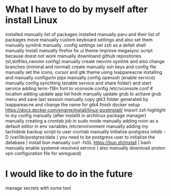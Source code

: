 # What I have to do by myself after install Linux

installed manually list of packages
installed manually paru and their list of packages
move manually custom keyboard settings and also set them manually
symlink manually .config settings
set zsh as a defalt shell manually
install manually firefox fix ui theme
improve megasync script because doest not work
manually downloand github repositories (st,dotfiles,neovim config)
manually create neovim symlink and also change branches (minimal and normal)
create manually ssh keys and config file
manually set the icons, cursor and gtk theme using lxappareacne
installing and manually configurin pipx
manually config openssh (enable service)
manually config syncthing (enable service and share folder) and start service
adding term-118n font to vconsole.config /etc/vconsole.conf # location
adding update app list hook
manually update grub to actiave grub menu and save last session
manually copy gtk3 folder generated by lxappareacne and change the name for gtk4
finish docker setup https://docs.docker.com/engine/install/linux-postinstall/
import zsh highlight to my config manually (after installit in archlinux package manager)
manually creating a crontab job in sudo mode
manually adding nvim as a default editor in env variables /etc/environment
manually adding my tachidesk backup script to user crontab
manually initialize postgress initdb -D /var/lib/postgres/data ( you need to be postgress user to initialize the database )
install bun manually curl -fsSL https://bun.sh/install | bash
manually enable systemd-resolved service ( also manually download proton vpn configuration file for wireguard)

# I would like to do in the future

manage secrets with some tool
